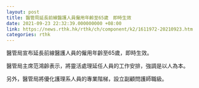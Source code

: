 ```yaml
---
layout: post
title: 醫管局延長前線醫護人員僱用年齡至65歲　即時生效
date: 2021-09-23 22:32:39.000000000 +08:00
link: https://news.rthk.hk/rthk/ch/component/k2/1611972-20210923.htm
categories: rthk
---
```


醫管局宣布延長前線醫護人員的僱用年齡至65歲，即時生效。

醫管局主席范鴻齡表示，將靈活處理延任人員的工作安排，強調是以人為本。

另外，醫管局將優化護理系人員的專業階梯，設立副顧問護師職級。
